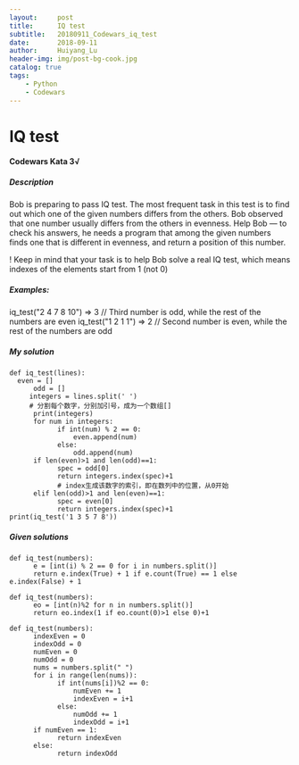 ```yaml
---
layout:     post
title:      IQ test
subtitle:   20180911_Codewars_iq_test
date:       2018-09-11
author:     Huiyang_Lu
header-img: img/post-bg-cook.jpg
catalog: true
tags:
    - Python
    - Codewars
---
```

# IQ test
#### Codewars Kata 3√
##### Description
Bob is preparing to pass IQ test. The most frequent task in this test is to find out which one of the given numbers differs from the others. Bob observed that one number usually differs from the others in evenness. Help Bob — to check his answers, he needs a program that among the given numbers finds one that is different in evenness, and return a position of this number.

! Keep in mind that your task is to help Bob solve a real IQ test, which means indexes of the elements start from 1 (not 0)

##### Examples:
iq_test("2 4 7 8 10") => 3 // Third number is odd, while the rest of the numbers are even
iq_test("1 2 1 1") => 2 // Second number is even, while the rest of the numbers are odd

##### My solution  
    def iq_test(lines):
      even = []
          odd = []
         integers = lines.split(' ')
         # 分割每个数字，分别加引号，成为一个数组[]
          print(integers)
          for num in integers:
                if int(num) % 2 == 0:
                    even.append(num)
                else:
                    odd.append(num)
          if len(even)>1 and len(odd)==1:
                spec = odd[0]
                return integers.index(spec)+1
                # index生成该数字的索引，即在数列中的位置，从0开始
          elif len(odd)>1 and len(even)==1:
                spec = even[0]
                return integers.index(spec)+1
    print(iq_test('1 3 5 7 8'))  

##### Given solutions
    def iq_test(numbers):
          e = [int(i) % 2 == 0 for i in numbers.split()]
          return e.index(True) + 1 if e.count(True) == 1 else e.index(False) + 1  
    
    def iq_test(numbers):
          eo = [int(n)%2 for n in numbers.split()]
          return eo.index(1 if eo.count(0)>1 else 0)+1  
    
    def iq_test(numbers):
          indexEven = 0
          indexOdd = 0
          numEven = 0
          numOdd = 0
          nums = numbers.split(" ")
          for i in range(len(nums)):
                if int(nums[i])%2 == 0:
                    numEven += 1
                    indexEven = i+1
                else:
                    numOdd += 1
                    indexOdd = i+1
          if numEven == 1:
                return indexEven
          else:
                return indexOdd  
